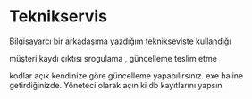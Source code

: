 # Teknikservis
Bilgisayarcı bir arkadaşıma yazdığım teknikseviste kullandığı

müşteri kaydı çıktısı 
srogulama , güncelleme 
teslim etme 

kodlar açık kendinize göre güncelleme yapabılırsınız. exe haline getirdiğinizde. Yöneteci olarak açın ki db kayıtlarını yapsın 


